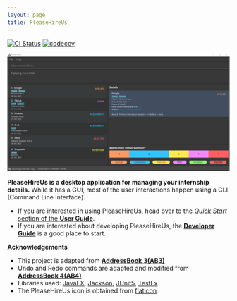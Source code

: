 ```yaml
---
layout: page
title: PleaseHireUs
---
```


[![CI Status](https://github.com/se-edu/addressbook-level3/workflows/Java%20CI/badge.svg)](https://github.com/se-edu/addressbook-level3/actions)
[![codecov](https://codecov.io/gh/AY2223S1-CS2103T-W17-4/tp/branch/master/graph/badge.svg?token=5KEF39JO86)](https://codecov.io/gh/AY2223S1-CS2103T-W17-4/tp)

![Ui](images/Ui.png)

**PleaseHireUs is a desktop application for managing your internship details.** While it has a GUI, most of the user interactions happen using a CLI (Command Line Interface).

* If you are interested in using PleaseHireUs, head over to the [_Quick Start_ section of the **User Guide**](UserGuide.html#quick-start).
* If you are interested about developing PleaseHireUs, the [**Developer Guide**](DeveloperGuide.html) is a good place to start.


**Acknowledgements**

* This project is adapted from **[AddressBook 3(AB3)](https://github.com/se-edu/addressbook-level3)**
* Undo and Redo commands are adapted and modified from  **[AddressBook 4(AB4)](https://github.com/se-edu/addressbook-level4)**
* Libraries used: [JavaFX](https://openjfx.io/), [Jackson](https://github.com/FasterXML/jackson), [JUnit5](https://github.com/junit-team/junit5), [TestFx](https://github.com/TestFX/TestFX)
* The PleaseHireUs icon is obtained from [flaticon](https://www.flaticon.com/free-icon/please_599536)
